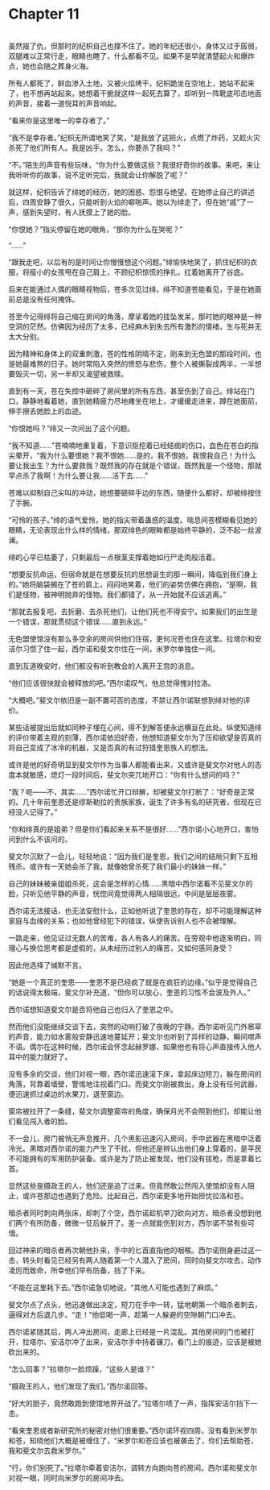 # Chapter 11

<br>
虽然报了仇，但那时的纪枳自己也撑不住了。她的年纪还很小，身体又过于孱弱，双腿难以正常行走，眼睛也瞎了，什么都看不见。如果不是早就清楚起火和爆炸点，她也会随之葬身火海。

所有人都死了，鲜血渗入土地，又被火焰烤干。纪枳跪坐在空地上，她站不起来了，也不想再站起来。她想着干脆就这样一起死去算了，却听到一阵靴底叩击地面的声音，接着一道悦耳的声音响起。

“看来你是这里唯一的幸存者了。”

“我不是幸存者。”纪枳无所谓地笑了笑，“是我放了这把火，点燃了炸药，又趁火灾杀死了他们所有人。我是凶手。怎么，你要杀了我吗？”

“不。”陌生的声音有些玩味，“你为什么要做这些？我很好奇你的故事。来吧，来让我听听你的故事，说不定听完后，我就会让你解脱了呢？”

就这样，纪枳告诉了绯她的经历，她的困惑、怨恨与绝望。在她停止自己的讲述后，四周安静了很久，只能听到火焰的噼啪声。她以为绯走了，但在她“戚”了一声，感到失望时，有人抚摸上了她的脸。

“你恨她？”指尖停留在她的眼角，“那你为什么在哭呢？”

“……”

“跟我走吧，以后有的是时间让你慢慢想这个问题。”绯愉快地笑了，抓住纪枳的衣服，将瘦小的女孩甩在自己肩上，不顾纪枳惊慌的挣扎，扛着她离开了谷底。

后来在能通过人偶的眼睛视物后，苍多次见过绯。绯不知道苍能看见，于是在她面前总是没有任何掩饰。

苍至今记得绯将自己缩在房间的角落，摩挲着她的挂坠发呆，那时她的眼神是一种空洞的茫然。仿佛因为经历了太多，已经麻木到失去所有激烈的情绪，生与死并无太大分别。

因为精神和身体上的双重刺激，苍的性格阴晴不定，刚来到无色盟的那段时间，也是她最难熬的日子。她时常陷入突然的愤怒与悲伤，整个人被撕裂成两半，一半想要毁灭一切，另一半却又渴望被救赎。

直到有一天，苍在失控中砸碎了房间里的所有东西，甚至伤到了自己。绯站在门口，静静地看着她，直到她精疲力尽地瘫坐在地上，才缓缓走进来，蹲在她面前，伸手擦去她脸上的血迹。

“你恨她吗？”绯又一次问出了这个问题。

“我不知道……”苍喃喃地重复着，下意识抠挖着已经结痂的伤口，血色在苍白的指尖晕开，“我为什么要恨她？我不恨她……是的，我不恨她，我恨我自己！为什么要让我出生？为什么要救我？既然我的存在就是个错误，既然我是一个怪物，那就早点杀了我啊！为什么要让我……活下去……”

苍难以抑制自己尖叫的冲动，她想要砸碎手边的东西，随便什么都好，却被绯按住了手腕。

“可怜的孩子。”绯的语气爱怜，她的指尖带着蛊惑的温度。喘息间苍模糊看见她的眼睛，无论表现出什么样的情绪，那双绯色的眼眸都是始终平静的，泛不起一丝波澜。

绯的心早已枯萎了，只剩最后一点根茎支撑着她如行尸走肉般活着。

“想要反抗命运，但宿命就是在想要反抗的思想诞生的那一瞬间，降临到我们身上的。”她将脑袋搁在了苍的肩上，闷闷地笑着，他们的姿势仿佛在拥抱，“是啊，我们是怪物，被神明抛弃的怪物。我们都错了，从一开始就不应该逃离。”

“那就去报复吧，去折磨、去杀死他们，让他们死也不得安宁。如果我们的出生是一个错误，那就贯彻这个错误……直到永远。”

无色盟使馆没有那么多空余的房间供他们住宿，更何况苍也住在这里。拉塔尔和安洁尔习惯了住一起，西尔诺和斐文尔住在一间，米罗尔单独住一间。

直到互道晚安时，他们都没有听到教会的人离开王宫的消息。

“他们应该很快就会被释放的吧。”西尔诺叹气，他总觉得愧对拉洛。

“大概吧。”斐文尔依旧是一副不置可否的态度，不禁让西尔诺联想到绯对他的评价。

某些话被提出后就如同种子埋在心间，得不到解答便永远横亘在此处。纵使知道绯的评价带着主观的刻薄，西尔诺依旧好奇，他想知道斐文尔为了压抑欲望是否真的将自己变成了冰冷的机器，又是否真的有过狩猎奎恩族人的想法。

或许是他的好奇明显到斐文尔作为当事人都能看出来，又或许是斐文尔对他人的态度本就敏感，熄灯一段时间后，斐文尔突兀地开口：“你有什么想问的吗？”

“我？呃——不，其实……”西尔诺忙开口辩解，却被斐文尔打断了：“好奇是正常的。几十年前奎恩还是缪斯勒拉的贵族家族，诞生了许多有名的研究者，但现在已经没人记得了。”

“你和绯真的是姐弟？但是你们看起来关系不是很好……”西尔诺小心地开口，害怕问到什么不该问的。

斐文尔沉默了一会儿，轻轻地说：“因为我们是奎恩，我们之间的结局只剩下互相残杀。或许有一天她会杀了我，就像她曾杀死了我们最小的妹妹一样。”

自己的妹妹被亲姐姐杀死，这会是怎样的心情……黑暗中西尔诺看不见斐文尔的脸，只听见他平静的声音，恍惚间竟觉得两人相隔很远，中间是层层夜雾。

西尔诺无法接话，也无法安慰什么，正如他听说了奎恩的存在，却不可能理解这种家庭与血缘的关系；也如他曾经犯下的错误，纵使告诉别人也不会被理解。

一路走来，他见证过无数人的苦难，各人有各人的痛苦。在旁观中他逐渐明白，同理心与换位思考都是虚假的，从未经历过别人的痛苦，又如何感同身受？

因此他选择了缄默不言。

“她是一个真正的奎恩——奎恩不是已经疯了就是在疯狂的边缘。”似乎是觉得自己的话说得太极端，斐文尔补充道，“但你可以放心，奎恩的习性不会波及外人。”

西尔诺想知道斐文尔是否将他自己也归入了奎恩之中。

然而他们没能继续交谈下去，突然的动响打破了夜晚的宁静。西尔诺听见门外窸窣的声音，能力如水雾般安静迅速地蔓延开；斐文尔也听到了异样的动静，瞬间噤声不语。偶尔在这种时候，西尔诺会怀念起赫罗娜，如果他也有将心声直接传入他人耳中的能力就好了。

没有多余的交谈，他们对视一眼，西尔诺迅速滚下床，拿起床边短刀，躲在房间的角落，背靠着墙壁，警惕地注视着门口。而斐文尔刚被救出，身上没有任何武器，便迅速抓过桌边的水果刀，退至窗边。

窗帘被拉开了一条缝，斐文尔调整窗帘的角度，确保月光不会照到他们，却能让他们看见闯入者的脸。

不一会儿，房门被悄无声息推开，几个黑影迅速闪入房间，手中武器在黑暗中泛着冷光。黑暗对西尔诺的能力产生了干扰，但他还是辨认出他们身上穿着的，是平民不可能拥有的军用防护装备。或许是为了防止被发现，他们没有拔枪，而是拿着匕首。

显然这些是摄政王的人，他们还是追了过来。但竟然敢公然闯入使馆却没有人阻止，或许苍那边也遇到了危险。比起自己，西尔诺更多地开始担忧拉洛和苍。

暗杀者同时刺向两张床，却刺了个空，西尔诺趁机举刀砍向对方。暗杀者没想到他们两个有所防备，微微一怔后躲开了。差一点就能伤到对方，西尔诺不禁有些可惜。

回过神来的暗杀者再次朝他扑来，手中的匕首直指他的咽喉。西尔诺侧身避过这一击，转头时看见已经另有两人随着第一个人潜入了房间，同时向斐文尔攻去，动作凌厉而致命，所幸他们早有防备，挡了下来。

“不能在这里耗下去。”西尔诺急切地说，“其他人可能也遇到了麻烦。”

斐文尔点了点头，他迅速做出决定，短刀在手中一转，猛地朝第一个暗杀者刺去，逼得对方后退几步。“走！”他低喝一声，趁第一人躲避的空隙朝门口冲去。

西尔诺紧随其后，两人冲出房间，走廊上已经是一片混乱。其他房间的门也被打开，拉塔尔、安洁尔冲了出来，安洁尔手中持着镰刀，看门上的痕迹，应该是被她砍出来的。

“怎么回事？”拉塔尔一脸烦躁，“这些人是谁？”

“摄政王的人，他们发现了我们。”西尔诺回答。

“好大的胆子，竟然敢跑到使馆地界开战了。”拉塔尔啧了一声，指挥安洁尔挡下一击。

“看来奎恩或者新研究所的秘密对他们很重要。”西尔诺环视四周，没有看到米罗尔和苍，知晓他们大概是被缠住了，“米罗尔和苍应该也被袭击了，你们去帮助苍，我和斐文尔去救米罗尔。”

“行，你们别死了。”拉塔尔牵着安洁尔，调转方向跑向苍的房间。西尔诺和斐文尔对视一眼，同时向米罗尔的房间冲去。
